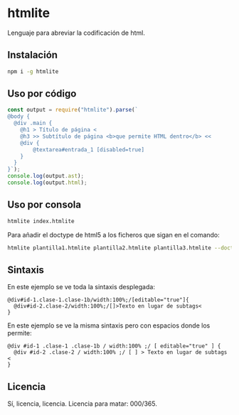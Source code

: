 # htmlite

Lenguaje para abreviar la codificación de html.

## Instalación

```sh
npm i -g htmlite
```

## Uso por código

```js
const output = require("htmlite").parse(`
@body {
  @div .main {
    @h1 > Título de página <
    @h3 >> Subtítulo de página <b>que permite HTML dentro</b> <<
    @div {
        @textarea#entrada_1 [disabled=true]
    }
  }
}`);
console.log(output.ast);
console.log(output.html);
```

## Uso por consola

```sh
htmlite index.htmlite
```

Para añadir el doctype de html5 a los ficheros que sigan en el comando:

```sh
htmlite plantilla1.htmlite plantilla2.htmlite plantilla3.htmlite --doctype index.htmlite
```


## Sintaxis

En este ejemplo se ve toda la sintaxis desplegada:

```
@div#id-1.clase-1.clase-1b/width:100%;/[editable="true"]{
  @div#id-2.clase-2/width:100%;/[]>Texto en lugar de subtags<
}
```

En este ejemplo se ve la misma sintaxis pero con espacios donde los permite:

```
@div #id-1 .clase-1 .clase-1b / width:100% ;/ [ editable="true" ] {
  @div #id-2 .clase-2 / width:100% ;/ [ ] > Texto en lugar de subtags <
}
```

## Licencia

Sí, licencia, licencia. Licencia para matar: 000/365.